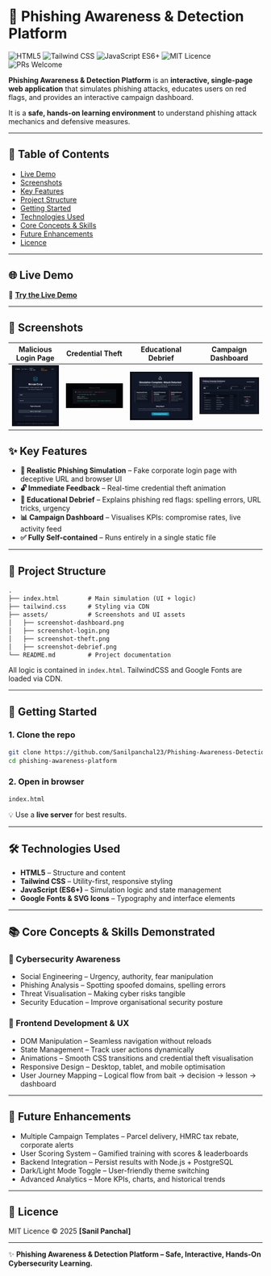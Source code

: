 # 🎣 Phishing Awareness & Detection Platform

![HTML5](https://img.shields.io/badge/HTML5-E34F26?logo=html5\&logoColor=white)
![Tailwind CSS](https://img.shields.io/badge/Tailwind%20CSS-38B2AC?logo=tailwind-css\&logoColor=white)
![JavaScript ES6+](https://img.shields.io/badge/JavaScript-ES6%2B-F7DF1E?logo=javascript\&logoColor=black)
![MIT Licence](https://img.shields.io/badge/License-MIT-green.svg)
![PRs Welcome](https://img.shields.io/badge/PRs-Welcome-brightgreen.svg)

**Phishing Awareness & Detection Platform** is an **interactive, single-page web application** that simulates phishing attacks, educates users on red flags, and provides an interactive campaign dashboard.

It is a **safe, hands-on learning environment** to understand phishing attack mechanics and defensive measures.

---

## 📑 Table of Contents

* [Live Demo](#-live-demo)
* [Screenshots](#-screenshots)
* [Key Features](#-key-features)
* [Project Structure](#-project-structure)
* [Getting Started](#-getting-started)
* [Technologies Used](#-technologies-used)
* [Core Concepts & Skills](#-core-concepts--skills-demonstrated)
* [Future Enhancements](#-future-enhancements)
* [Licence](#-licence)

---

## 🌐 Live Demo

🔗 **[Try the Live Demo](https://sanilpanchal23.github.io/Phishing-Awareness-Detection-Platform/)**

---


## 📸 Screenshots

| Malicious Login Page                       | Credential Theft                                 | Educational Debrief                                   | Campaign Dashboard                            |
| ------------------------------------------ | ------------------------------------------------ | ----------------------------------------------------- | --------------------------------------------- |
| ![Login Page](assets/screenshot-login.png) | ![Credential Theft](assets/screenshot-theft.png) | ![Educational Debrief](assets/screenshot-debrief.png) | ![Dashboard](assets/screenshot-dashboard.png) |


## ✨ Key Features

* **🎣 Realistic Phishing Simulation** – Fake corporate login page with deceptive URL and browser UI
* **🔓 Immediate Feedback** – Real-time credential theft animation
* **📘 Educational Debrief** – Explains phishing red flags: spelling errors, URL tricks, urgency
* **📊 Campaign Dashboard** – Visualises KPIs: compromise rates, live activity feed
* **✅ Fully Self-contained** – Runs entirely in a single static file

---

## 📂 Project Structure

```text
.
├── index.html        # Main simulation (UI + logic)
├── tailwind.css      # Styling via CDN
├── assets/           # Screenshots and UI assets
│   ├── screenshot-dashboard.png
│   ├── screenshot-login.png
│   ├── screenshot-theft.png
│   ├── screenshot-debrief.png
└── README.md         # Project documentation
```

All logic is contained in `index.html`. TailwindCSS and Google Fonts are loaded via CDN.

---

## 🚀 Getting Started

### 1. Clone the repo

```bash
git clone https://github.com/Sanilpanchal23/Phishing-Awareness-Detection-Platform.git
cd phishing-awareness-platform
```

### 2. Open in browser

```bash
index.html
```

💡 Use a **live server** for best results.

---

## 🛠️ Technologies Used

* **HTML5** – Structure and content
* **Tailwind CSS** – Utility-first, responsive styling
* **JavaScript (ES6+)** – Simulation logic and state management
* **Google Fonts & SVG Icons** – Typography and interface elements

---

## 📚 Core Concepts & Skills Demonstrated

### 🔐 Cybersecurity Awareness

* Social Engineering – Urgency, authority, fear manipulation
* Phishing Analysis – Spotting spoofed domains, spelling errors
* Threat Visualisation – Making cyber risks tangible
* Security Education – Improve organisational security posture

### 🎨 Frontend Development & UX

* DOM Manipulation – Seamless navigation without reloads
* State Management – Track user actions dynamically
* Animations – Smooth CSS transitions and credential theft visualisation
* Responsive Design – Desktop, tablet, and mobile optimisation
* User Journey Mapping – Logical flow from bait → decision → lesson → dashboard

---

## 🌟 Future Enhancements

* Multiple Campaign Templates – Parcel delivery, HMRC tax rebate, corporate alerts
* User Scoring System – Gamified training with scores & leaderboards
* Backend Integration – Persist results with Node.js + PostgreSQL
* Dark/Light Mode Toggle – User-friendly theme switching
* Advanced Analytics – More KPIs, charts, and historical trends

---

## 📜 Licence

MIT Licence © 2025 **\[Sanil Panchal]**

---

✨ **Phishing Awareness & Detection Platform – Safe, Interactive, Hands-On Cybersecurity Learning.**


